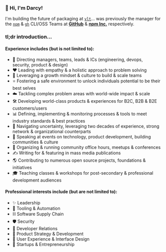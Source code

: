 ### :wave: Hi, I'm Darcy!

I'm building the future of packaging at [`vlt`](https://vlt.sh)... was previously the manager for the [`npm`](https://github.com/npm) & [`gh`](https://github.com/cli) CLI/OSS Teams at [**GitHub**](https://github.com/home) & [**npm Inc.**](https://npmjs.com) respectively.

### tl;dr introduction...

#### Experience includes (but is not limited to):
* 👔 Directing managers, teams, leads & ICs (engineering, devops, security, product & design)
* ❤️ Leading with empathy & a holistic approach to problem solving
* 🌱 Leveraging a growth mindset & culture to build & scale teams
* ⭐️ Fostering a safe environment to unlock individuals potential to be their best selves
* ☁️ Tackling complex problem areas with world-wide impact & scale
* 🛠 Developing world-class products & experiences for B2C, B2B & B2E customers/users
* 📊 Defining, implementing & monitoring processes & tools to meet industry standards & best practices
* 🔎 Navigating uncertainty, leveraging two decades of experience, strong network & organizational counterparts
* 🎤 Speaking at events on technology, product development, building communities & culture
* 🎉 Organizing & running community office hours, meetups & conferences
* ✍️ Writing for & featuring in mass media publications
* 🌎 Contributing to numerous open source projects, foundations & initiatives
* 🎓 Teaching classes & workshops for post-secondary & professional development audiences

#### Professional interests include (but are not limited to): 
* ✨ Leadership
* 🤖 Tooling & Automation
* ⛓ Software Supply Chain
* 🛡 Security
* 💬 Developer Relations
* 🧪 Product Strategy & Development
* 🎨 User Experience & Interface Design
* 💼 Startups & Entrepreneurship
